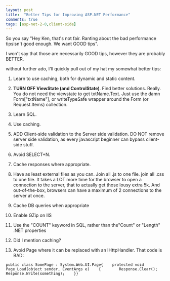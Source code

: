 ```yaml
---
layout: post
title:  "Better Tips for Improving ASP.NET Performance"
comments: true
tags: [asp-net-2-0,client-side]
---
```



So you say "Hey Ken, that's not fair. Ranting about the bad performance tipsisn't good enough. We want GOOD tips".



I won't say that those are necessarily GOOD tips, however they are probably BETTER.



without further ado, I'll quickly pull out of my hat my somewhat better tips:



1. Learn to use caching, both for dynamic and static content.

2. **TURN OFF ViewState (and ControlState)**. Find better solutions. Really. You do not need the viewstate to get txtName.Text. Just use the damn Form["txtName"], or writeTypeSafe wrapper around the Form (or Request.Items) collection. 

3. Learn SQL. 

4. Use caching.

5. ADD Client-side validation to the Server side validation. DO NOT remove server side validation, as every javascript beginner can bypass client-side stuff.

6. Avoid SELECT+N. 

7. Cache responses where appropriate.

8. Have as least external files as you can. Join all .js to one file. join all .css to one file. It takes a LOT more time for the browser to open a connection to the server, that to actually get those lousy extra 5k. And out-of-the-box, browsers can have a maximum of 2 connections to the server at once.

9. Cache DB queries when appropriate

10. Enable GZip on IIS

11. Use the "COUNT" keyword in SQL, rather than the"Count" or "Length" .NET properties

12. Did I mention caching?

13. Avoid Page where it can be replaced with an IHttpHandler. That code is BAD:

```
public class SomePage : System.Web.UI.Page{    protected void Page_Load(object sender, EventArgs e)    {        Response.Clear();        Response.Write(something);    }}
```

